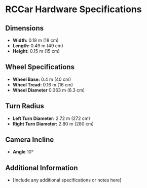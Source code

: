 # RCCar Hardware Specifications

## Dimensions
- **Width:** 0.18 m (18 cm)
- **Length:** 0.49 m (49 cm)
- **Height:** 0.15 m (15 cm)

## Wheel Specifications
- **Wheel Base:** 0.4 m (40 cm)
- **Wheel Tread:** 0.16 m (16 cm)
- **Wheel Diameter** 0.063 m (6.3 cm)

## Turn Radius
- **Left Turn Diameter:** 2.72 m (272 cm)
- **Right Turn Diameter:** 2.80 m (280 cm)

## Camera Incline
- **Angle** 10°

## Additional Information
- [Include any additional specifications or notes here]
